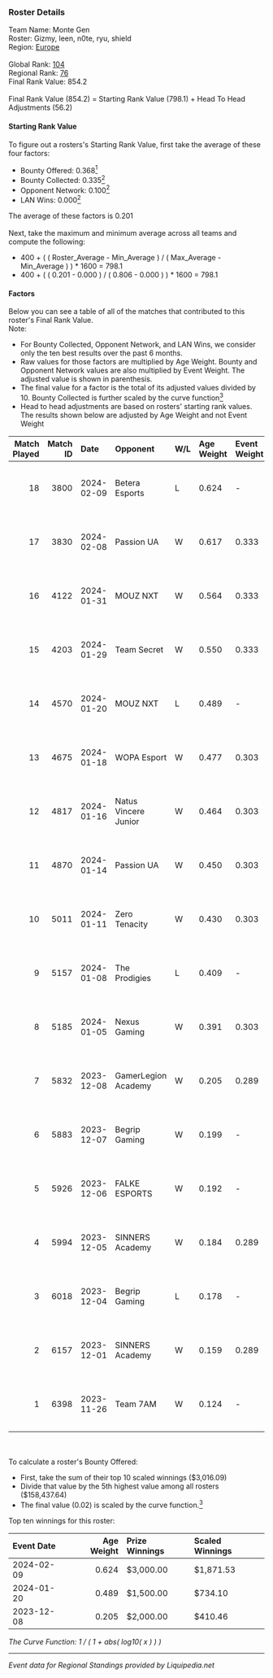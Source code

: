 ### Roster Details<br />
Team Name: Monte Gen<br />
Roster: Gizmy, leen, n0te, ryu, shield<br />
Region: [Europe]( ../standings_europe.md)<br />
<br />
Global Rank: [104](../standings_global.md)<br />
Regional Rank: [76]( ../standings_europe.md)<br />
Final Rank Value:  854.2<br />
<br />
Final Rank Value (854.2) = Starting Rank Value (798.1) + Head To Head Adjustments (56.2)<br />

#### Starting Rank Value<br />
To figure out a rosters's Starting Rank Value, first take the average of these four factors:<br />
- Bounty Offered: 0.368[<sup>1</sup>](#table2)
- Bounty Collected: 0.335[<sup>2</sup>](#table1)
- Opponent Network: 0.100[<sup>2</sup>](#table1)
- LAN Wins: 0.000[<sup>2</sup>](#table1)

The average of these factors is 0.201<br />
<br />
Next, take the maximum and minimum average across all teams and compute the following:<br />
- 400 + ( ( Roster_Average - Min_Average ) / ( Max_Average - Min_Average ) ) * 1600 = 798.1
- 400 + ( ( 0.201 - 0.000 ) / ( 0.806 - 0.000 ) ) * 1600 = 798.1


#### Factors<br />
Below you can see a table of all of the matches that contributed to this roster's Final Rank Value.<br />
Note:<br />

- For Bounty Collected, Opponent Network, and LAN Wins, we consider only the ten best results over the past 6 months.
- Raw values for those factors are multiplied by Age Weight. Bounty and Opponent Network values are also multiplied by Event Weight. The adjusted value is shown in parenthesis.
- The final value for a factor is the total of its adjusted values divided by 10. Bounty Collected is further scaled by the curve function[<sup>3</sup>](#curveFunction)
- Head to head adjustments are based on rosters' starting rank values. The results shown below are adjusted by Age Weight and not Event Weight
<span id="table1"></span><br />


| Match Played | Match ID | Date       | Opponent             | W/L | Age Weight | Event Weight | Bounty Collected | Opponent Network | LAN Wins      | H2H Adj. | Roster                         |
| -: | -: | :- | :- | :- | :- | :- | :- | :- | :- | -: | :- |
|           18 |     3800 | 2024-02-09 | Betera Esports       | L   | 0.624      | -            | -                | -                | -             |   -10.37 | Gizmy, leen, n0te, ryu, shield |
|           17 |     3830 | 2024-02-08 | Passion UA           | W   | 0.617      | 0.333        | 0.114 (0.024)    | 0.980 (0.202)    | false (0.000) |    12.69 | Gizmy, leen, n0te, ryu, shield |
|           16 |     4122 | 2024-01-31 | MOUZ NXT             | W   | 0.564      | 0.333        | 0.215 (0.040)    | 1.000 (0.188)    | false (0.000) |    14.27 | Gizmy, leen, n0te, ryu, shield |
|           15 |     4203 | 2024-01-29 | Team Secret          | W   | 0.550      | 0.333        | -                | 0.368 (0.067)    | false (0.000) |     4.32 | Gizmy, leen, n0te, ryu, shield |
|           14 |     4570 | 2024-01-20 | MOUZ NXT             | L   | 0.489      | -            | -                | -                | -             |    -2.90 | Gizmy, leen, n0te, ryu, shield |
|           13 |     4675 | 2024-01-18 | WOPA Esport          | W   | 0.477      | 0.303        | 0.009 (0.001)    | 0.485 (0.070)    | false (0.000) |     6.06 | Gizmy, leen, n0te, ryu, shield |
|           12 |     4817 | 2024-01-16 | Natus Vincere Junior | W   | 0.464      | 0.303        | 0.025 (0.003)    | 0.492 (0.069)    | false (0.000) |     7.34 | Gizmy, leen, n0te, ryu, shield |
|           11 |     4870 | 2024-01-14 | Passion UA           | W   | 0.450      | 0.303        | 0.114 (0.016)    | 0.980 (0.133)    | false (0.000) |    10.23 | Gizmy, leen, n0te, ryu, shield |
|           10 |     5011 | 2024-01-11 | Zero Tenacity        | W   | 0.430      | 0.303        | 0.095 (0.012)    | 1.000 (0.130)    | false (0.000) |     9.16 | Gizmy, leen, n0te, ryu, shield |
|            9 |     5157 | 2024-01-08 | The Prodigies        | L   | 0.409      | -            | -                | -                | -             |    -9.91 | Gizmy, leen, n0te, ryu, shield |
|            8 |     5185 | 2024-01-05 | Nexus Gaming         | W   | 0.391      | 0.303        | 0.031 (0.004)    | 0.772 (0.091)    | false (0.000) |     8.08 | Gizmy, leen, n0te, ryu, shield |
|            7 |     5832 | 2023-12-08 | GamerLegion Academy  | W   | 0.205      | 0.289        | 0.043 (0.003)    | 0.567 (0.034)    | false (0.000) |     3.91 | Gizmy, leen, n0te, ryu, shield |
|            6 |     5883 | 2023-12-07 | Begrip Gaming        | W   | 0.199      | -            | -                | -                | false (0.000) |     1.85 | Gizmy, leen, n0te, ryu, shield |
|            5 |     5926 | 2023-12-06 | FALKE ESPORTS        | W   | 0.192      | -            | -                | -                | -             |     0.98 | Gizmy, leen, n0te, ryu, shield |
|            4 |     5994 | 2023-12-05 | SINNERS Academy      | W   | 0.184      | 0.289        | 0.003 (0.000)    | 0.296 (0.016)    | -             |     2.05 | Gizmy, leen, n0te, ryu, shield |
|            3 |     6018 | 2023-12-04 | Begrip Gaming        | L   | 0.178      | -            | -                | -                | -             |    -3.97 | Gizmy, leen, n0te, ryu, shield |
|            2 |     6157 | 2023-12-01 | SINNERS Academy      | W   | 0.159      | 0.289        | 0.003 (0.000)    | -                | -             |     1.74 | Gizmy, leen, n0te, ryu, shield |
|            1 |     6398 | 2023-11-26 | Team 7AM             | W   | 0.124      | -            | -                | -                | -             |     0.60 | Gizmy, leen, n0te, ryu, shield |

<br />
<span id="table2"></span><br />
To calculate a roster's Bounty Offered:<br />

- First, take the sum of their top 10 scaled winnings ($3,016.09)
- Divide that value by the 5th highest value among all rosters ($158,437.64)
- The final value (0.02) is scaled by the curve function.[<sup>3</sup>](#curveFunction)

Top ten winnings for this roster:<br />

| Event Date | Age Weight | Prize Winnings | Scaled Winnings |
| :- | -: | :- | :- |
| 2024-02-09 |      0.624 | $3,000.00      | $1,871.53       |
| 2024-01-20 |      0.489 | $1,500.00      | $734.10         |
| 2023-12-08 |      0.205 | $2,000.00      | $410.46         |


<span id="curveFunction"></span>_The Curve Function: 1 / ( 1 + abs( log10( x ) ) )_<br />

---
_Event data for Regional Standings provided by Liquipedia.net_<br />

